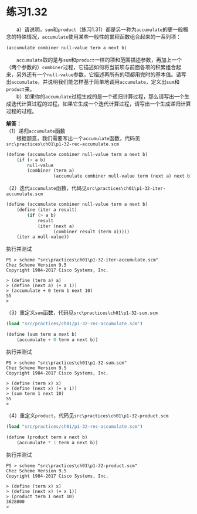 # 练习1.32
&emsp;&emsp;a）请说明，`sum`和`product`（练习1.31）都是另一称为`accumulate`的更一般概念的特殊情况，`accumulate`使用某些一般性的累积函数组合起来的一系列项：
```lisp
(accumulate combiner null-value term a next b)
```
&emsp;&emsp;`accumulate`取的是与`sum`和`product`一样的项和范围描述参数，再加上一个（两个参数的）`combiner`过程，它描述如何将当前项与前面各项的积累组合起来，另外还有一个`null-value`参数，它描述再所有的项都用完时的基本值。请写出`accumulate`，并说明我们能怎样基于简单地调用`accumulate`，定义出`sum`和`product`来。  
&emsp;&emsp;b）如果你的`accumulate`过程生成的是一个递归计算过程，那么请写出一个生成迭代计算过程的过程。如果它生成一个迭代计算过程，请写出一个生成递归计算过程的过程。  

**解答：**  
（1）递归`accumulate`函数  
&emsp;&emsp;根据题意，我们需要写出一个`accumulate`函数，代码见`src\practices\ch01\p1-32-rec-accumulate.scm`
```lisp
(define (accumulate combiner null-value term a next b)
    (if (> a b)
        null-value
        (combiner (term a)
                  (accumulate combiner null-value term (next a) next b))))
```
（2）迭代`accumulate`函数，代码见`src\practices\ch01\p1-32-iter-accumulate.scm`
```lisp
(define (accumulate combiner null-value term a next b)
    (define (iter a result)
        (if (> a b)
            result
            (iter (next a)
                  (combiner result (term a)))))
    (iter a null-value))
```
执行并测试
```shell
PS > scheme "src\practices\ch01\p1-32-iter-accumulate.scm"
Chez Scheme Version 9.5
Copyright 1984-2017 Cisco Systems, Inc.

> (define (term a) a)
> (define (next a) (+ a 1))
> (accumulate + 0 term 1 next 10)
55
> 
```
（3）重定义`sum`函数，代码见`src\practices\ch01\p1-32-sum.scm`
```lisp
(load "src/practices/ch01/p1-32-rec-accumulate.scm")

(define (sum term a next b)
    (accumulate + 0 term a next b))
```
执行并测试
```shell
PS > scheme "src\practices\ch01\p1-32-sum.scm"
Chez Scheme Version 9.5
Copyright 1984-2017 Cisco Systems, Inc.

> (define (term x) x)
> (define (next x) (+ x 1))
> (sum term 1 next 10)
55
>
```
（4）重定义`product`，代码见`src\practices\ch01\p1-32-product.scm`
```lisp
(load "src/practices/ch01/p1-32-rec-accumulate.scm")

(define (product term a next b)
    (accumulate * 1 term a next b))
```
执行并测试
```shell
PS > scheme "src\practices\ch01\p1-32-product.scm"
Chez Scheme Version 9.5
Copyright 1984-2017 Cisco Systems, Inc.

> (define (term x) x)
> (define (next x) (+ x 1))
> (product term 1 next 10)
3628800
>
```